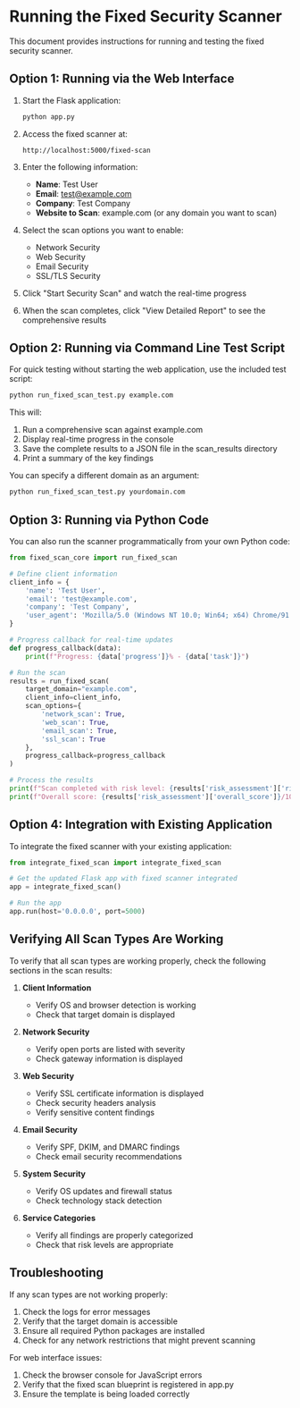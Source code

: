 # Running the Fixed Security Scanner

This document provides instructions for running and testing the fixed security scanner.

## Option 1: Running via the Web Interface

1. Start the Flask application:
   ```bash
   python app.py
   ```

2. Access the fixed scanner at:
   ```
   http://localhost:5000/fixed-scan
   ```

3. Enter the following information:
   - **Name**: Test User
   - **Email**: test@example.com
   - **Company**: Test Company
   - **Website to Scan**: example.com (or any domain you want to scan)

4. Select the scan options you want to enable:
   - Network Security
   - Web Security
   - Email Security
   - SSL/TLS Security

5. Click "Start Security Scan" and watch the real-time progress

6. When the scan completes, click "View Detailed Report" to see the comprehensive results

## Option 2: Running via Command Line Test Script

For quick testing without starting the web application, use the included test script:

```bash
python run_fixed_scan_test.py example.com
```

This will:
1. Run a comprehensive scan against example.com
2. Display real-time progress in the console
3. Save the complete results to a JSON file in the scan_results directory
4. Print a summary of the key findings

You can specify a different domain as an argument:

```bash
python run_fixed_scan_test.py yourdomain.com
```

## Option 3: Running via Python Code

You can also run the scanner programmatically from your own Python code:

```python
from fixed_scan_core import run_fixed_scan

# Define client information
client_info = {
    'name': 'Test User',
    'email': 'test@example.com',
    'company': 'Test Company',
    'user_agent': 'Mozilla/5.0 (Windows NT 10.0; Win64; x64) Chrome/91.0.4472.124'
}

# Progress callback for real-time updates
def progress_callback(data):
    print(f"Progress: {data['progress']}% - {data['task']}")

# Run the scan
results = run_fixed_scan(
    target_domain="example.com",
    client_info=client_info,
    scan_options={
        'network_scan': True,
        'web_scan': True,
        'email_scan': True,
        'ssl_scan': True
    },
    progress_callback=progress_callback
)

# Process the results
print(f"Scan completed with risk level: {results['risk_assessment']['risk_level']}")
print(f"Overall score: {results['risk_assessment']['overall_score']}/100")
```

## Option 4: Integration with Existing Application

To integrate the fixed scanner with your existing application:

```python
from integrate_fixed_scan import integrate_fixed_scan

# Get the updated Flask app with fixed scanner integrated
app = integrate_fixed_scan()

# Run the app
app.run(host='0.0.0.0', port=5000)
```

## Verifying All Scan Types Are Working

To verify that all scan types are working properly, check the following sections in the scan results:

1. **Client Information**
   - Verify OS and browser detection is working
   - Check that target domain is displayed

2. **Network Security**
   - Verify open ports are listed with severity
   - Check gateway information is displayed

3. **Web Security**
   - Verify SSL certificate information is displayed
   - Check security headers analysis
   - Verify sensitive content findings

4. **Email Security**
   - Verify SPF, DKIM, and DMARC findings
   - Check email security recommendations

5. **System Security**
   - Verify OS updates and firewall status
   - Check technology stack detection

6. **Service Categories**
   - Verify all findings are properly categorized
   - Check that risk levels are appropriate

## Troubleshooting

If any scan types are not working properly:

1. Check the logs for error messages
2. Verify that the target domain is accessible
3. Ensure all required Python packages are installed
4. Check for any network restrictions that might prevent scanning

For web interface issues:

1. Check the browser console for JavaScript errors
2. Verify that the fixed scan blueprint is registered in app.py
3. Ensure the template is being loaded correctly